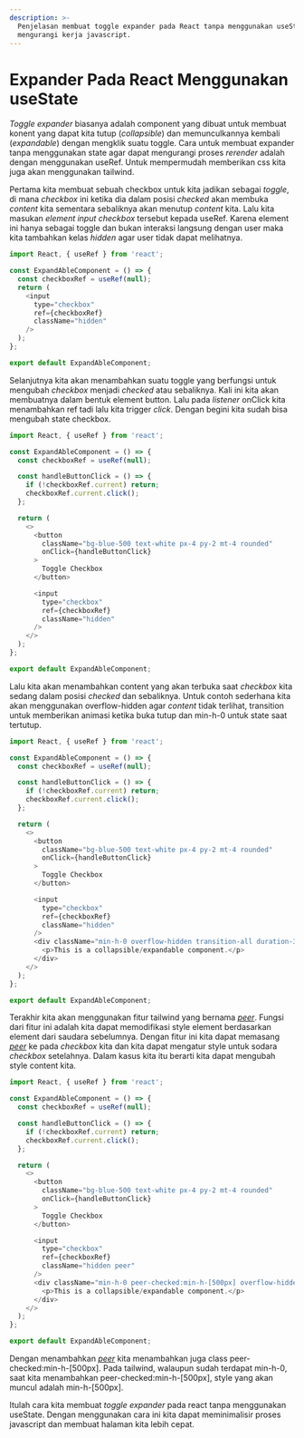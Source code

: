 ```yaml
---
description: >-
  Penjelasan membuat toggle expander pada React tanpa menggunakan useState untuk
  mengurangi kerja javascript.
---
```


# Expander Pada React Menggunakan useState

_Toggle expander_ biasanya adalah component yang dibuat untuk membuat konent yang dapat kita tutup (_collapsible_) dan memunculkannya kembali (_expandable_) dengan mengklik suatu toggle. Cara untuk membuat expander tanpa menggunakan state agar dapat mengurangi proses _rerender_ adalah dengan menggunakan useRef. Untuk mempermudah memberikan css kita juga akan menggunakan tailwind.

Pertama kita membuat sebuah checkbox untuk kita jadikan sebagai _toggle_, di mana _checkbox_ ini ketika dia dalam posisi _checked_ akan membuka _content_ kita sementara sebaliknya akan menutup _content_ kita. Lalu kita masukan _element input checkbox_ tersebut kepada useRef. Karena element ini hanya sebagai toggle dan bukan interaksi langsung dengan user maka kita tambahkan kelas _hidden_ agar user tidak dapat melihatnya.

```javascript
import React, { useRef } from 'react';

const ExpandAbleComponent = () => {
  const checkboxRef = useRef(null);
  return (
    <input 
      type="checkbox" 
      ref={checkboxRef} 
      className="hidden" 
    />
  );
};

export default ExpandAbleComponent;
```

Selanjutnya kita akan menambahkan suatu toggle yang berfungsi untuk mengubah _checkbox_ menjadi _checked_ atau sebaliknya. Kali ini kita akan membuatnya dalam bentuk element button. Lalu pada _listener_ onClick kita menambahkan ref tadi lalu kita trigger _click_. Dengan begini kita sudah bisa mengubah state checkbox.

```javascript
import React, { useRef } from 'react';

const ExpandAbleComponent = () => {
  const checkboxRef = useRef(null);

  const handleButtonClick = () => {
    if (!checkboxRef.current) return;
    checkboxRef.current.click();
  };

  return (
    <>
      <button 
        className="bg-blue-500 text-white px-4 py-2 mt-4 rounded"
        onClick={handleButtonClick}
      >
        Toggle Checkbox
      </button>

      <input 
        type="checkbox" 
        ref={checkboxRef} 
        className="hidden" 
      />
    </>
  );
};

export default ExpandAbleComponent;
```

Lalu kita akan menambahkan content yang akan terbuka saat _checkbox_ kita sedang dalam posisi _checked_ dan sebaliknya. Untuk contoh sederhana kita akan menggunakan overflow-hidden agar _content_ tidak terlihat, transition untuk memberikan animasi ketika buka tutup dan min-h-0 untuk state saat tertutup.

```javascript
import React, { useRef } from 'react';

const ExpandAbleComponent = () => {
  const checkboxRef = useRef(null);

  const handleButtonClick = () => {
    if (!checkboxRef.current) return;
    checkboxRef.current.click();
  };

  return (
    <>
      <button 
        className="bg-blue-500 text-white px-4 py-2 mt-4 rounded"
        onClick={handleButtonClick}
      >
        Toggle Checkbox
      </button>

      <input 
        type="checkbox" 
        ref={checkboxRef} 
        className="hidden" 
      />
      <div className="min-h-0 overflow-hidden transition-all duration-300 ease-in-out">
        <p>This is a collapsible/expandable component.</p>
      </div>
    </>
  );
};

export default ExpandAbleComponent;
```

Terakhir kita akan menggunakan fitur tailwind yang bernama [_peer_](https://tailwindcss.com/docs/hover-focus-and-other-states#styling-based-on-sibling-state). Fungsi dari fitur ini adalah kita dapat memodifikasi style element berdasarkan element dari saudara sebelumnya. Dengan fitur ini kita dapat memasang [_peer_](https://tailwindcss.com/docs/hover-focus-and-other-states#styling-based-on-sibling-state) ke pada _checkbox_ kita dan kita dapat mengatur style untuk sodara _checkbox_ setelahnya. Dalam kasus kita itu berarti kita dapat mengubah style content kita.

```javascript
import React, { useRef } from 'react';

const ExpandAbleComponent = () => {
  const checkboxRef = useRef(null);

  const handleButtonClick = () => {
    if (!checkboxRef.current) return;
    checkboxRef.current.click();
  };

  return (
    <>
      <button 
        className="bg-blue-500 text-white px-4 py-2 mt-4 rounded"
        onClick={handleButtonClick}
      >
        Toggle Checkbox
      </button>

      <input 
        type="checkbox" 
        ref={checkboxRef} 
        className="hidden peer" 
      />
      <div className="min-h-0 peer-checked:min-h-[500px] overflow-hidden transition-all duration-300 ease-in-out">
        <p>This is a collapsible/expandable component.</p>
      </div>
    </>
  );
};

export default ExpandAbleComponent;
```

Dengan menambahkan [_peer_](https://tailwindcss.com/docs/hover-focus-and-other-states#styling-based-on-sibling-state) kita menambahkan juga class peer-checked:min-h-\[500px]. Pada tailwind, walaupun sudah terdapat min-h-0, saat kita menambahkan peer-checked:min-h-\[500px], style yang akan muncul adalah min-h-\[500px].

Itulah cara kita membuat _toggle expander_ pada react tanpa menggunakan useState. Dengan menggunakan cara ini kita dapat meminimalisir proses javascript dan membuat halaman kita lebih cepat.
